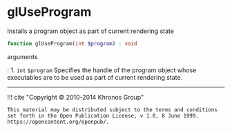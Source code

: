 # glUseProgram
Installs a program object as part of current rendering state

```php
function glUseProgram(int $program) : void
```



arguments

:    1. `int` `$program` Specifies the handle of the program object whose
    executables are to be used as part of current rendering state.



---
     

!!! cite "Copyright © 2010-2014 Khronos Group"

    This material may be distributed subject to the terms and conditions set forth in the Open Publication License, v 1.0, 8 June 1999. https://opencontent.org/openpub/.